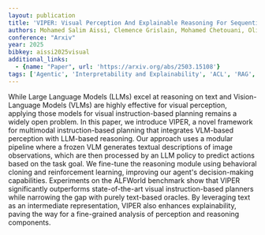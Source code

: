 ```yaml
---
layout: publication
title: 'VIPER: Visual Perception And Explainable Reasoning For Sequential Decision-making'
authors: Mohamed Salim Aissi, Clemence Grislain, Mohamed Chetouani, Olivier Sigaud, Laure Soulier, Nicolas Thome
conference: "Arxiv"
year: 2025
bibkey: aissi2025visual
additional_links:
  - {name: "Paper", url: 'https://arxiv.org/abs/2503.15108'}
tags: ['Agentic', 'Interpretability and Explainability', 'ACL', 'RAG', 'Tools', 'Multimodal Models', 'Reinforcement Learning', 'Interpretability']
---
```

While Large Language Models (LLMs) excel at reasoning on text and
Vision-Language Models (VLMs) are highly effective for visual perception,
applying those models for visual instruction-based planning remains a widely
open problem. In this paper, we introduce VIPER, a novel framework for
multimodal instruction-based planning that integrates VLM-based perception with
LLM-based reasoning. Our approach uses a modular pipeline where a frozen VLM
generates textual descriptions of image observations, which are then processed
by an LLM policy to predict actions based on the task goal. We fine-tune the
reasoning module using behavioral cloning and reinforcement learning, improving
our agent's decision-making capabilities. Experiments on the ALFWorld benchmark
show that VIPER significantly outperforms state-of-the-art visual
instruction-based planners while narrowing the gap with purely text-based
oracles. By leveraging text as an intermediate representation, VIPER also
enhances explainability, paving the way for a fine-grained analysis of
perception and reasoning components.
